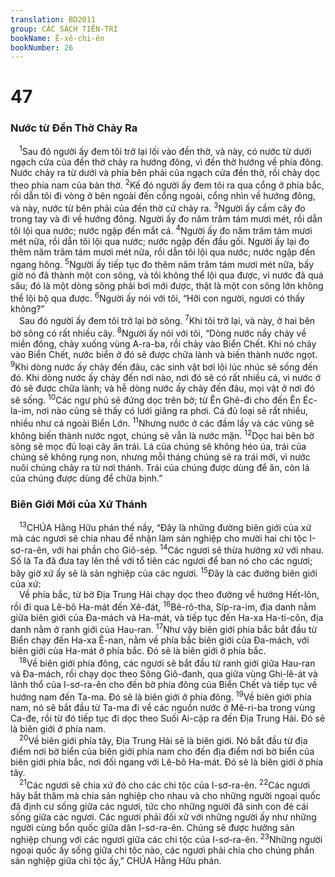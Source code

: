 ```yaml
---
translation: BD2011
group: CÁC SÁCH TIÊN-TRI
bookName: Ê-xê-chi-ên 
bookNumber: 26
---
```


<div class="title"><h1>47</h1><h3>Nước từ Ðền Thờ Chảy Ra</h3></div>
<span class="verse exe_47_1"> <sup>1</sup>Sau đó người ấy đem tôi trở lại lối vào đền thờ, và này, có nước từ dưới ngạch cửa của đền thờ chảy ra hướng đông, vì đền thờ hướng về phía đông. Nước chảy ra từ dưới và phía bên phải của ngạch cửa đền thờ, rồi chảy dọc theo phía nam của bàn thờ. </span>
<span class="verse exe_47_2"><sup>2</sup>Kế đó người ấy đem tôi ra qua cổng ở phía bắc, rồi dẫn tôi đi vòng ở bên ngoài đến cổng ngoài, cổng nhìn về hướng đông, và này, nước từ bên phải của đền thờ cứ chảy ra. </span>
<span class="verse exe_47_3"><sup>3</sup>Người ấy cầm cây đo trong tay và đi về hướng đông. Người ấy đo năm trăm tám mươi mét, rồi dẫn tôi lội qua nước; nước ngập đến mắt cá. </span>
<span class="verse exe_47_4"><sup>4</sup>Người ấy đo năm trăm tám mươi mét nữa, rồi dẫn tôi lội qua nước; nước ngập đến đầu gối. Người ấy lại đo thêm năm trăm tám mươi mét nữa, rồi dẫn tôi lội qua nước; nước ngập đến ngang hông. </span>
<span class="verse exe_47_5"><sup>5</sup>Người ấy tiếp tục đo thêm năm trăm tám mươi mét nữa, bấy giờ nó đã thành một con sông, và tôi không thể lội qua được, vì nước đã quá sâu; đó là một dòng sông phải bơi mới được, thật là một con sông lớn không thể lội bộ qua được. </span>
<span class="verse exe_47_6"><sup>6</sup>Người ấy nói với tôi, “Hỡi con người, ngươi có thấy không?”<br/> Sau đó người ấy đem tôi trở lại bờ sông. </span>
<span class="verse exe_47_7"><sup>7</sup>Khi tôi trở lại, và này, ở hai bên bờ sông có rất nhiều cây. </span>
<span class="verse exe_47_8"><sup>8</sup>Người ấy nói với tôi, “Dòng nước nầy chảy về miền đông, chảy xuống vùng A-ra-ba, rồi chảy vào Biển Chết. Khi nó chảy vào Biển Chết, nước biển ở đó sẽ được chữa lành và biến thành nước ngọt. </span>
<span class="verse exe_47_9"><sup>9</sup>Khi dòng nước ấy chảy đến đâu, các sinh vật bơi lội lúc nhúc sẽ sống đến đó. Khi dòng nước ấy chảy đến nơi nào, nơi đó sẽ có rất nhiều cá, vì nước ở đó sẽ được chữa lành; và hễ dòng nước ấy chảy đến đâu, mọi vật ở nơi đó sẽ sống. </span>
<span class="verse exe_47_10"><sup>10</sup>Các ngư phủ sẽ đứng dọc trên bờ; từ Ên Ghê-đi cho đến Ên Éc-la-im, nơi nào cũng sẽ thấy có lưới giăng ra phơi. Cá đủ loại sẽ rất nhiều, nhiều như cá ngoài Biển Lớn. </span>
<span class="verse exe_47_11"><sup>11</sup>Nhưng nước ở các đầm lầy và các vũng sẽ không biến thành nước ngọt, chúng sẽ vẫn là nước mặn. </span>
<span class="verse exe_47_12"><sup>12</sup>Dọc hai bên bờ sông sẽ mọc đủ loại cây ăn trái. Lá của chúng sẽ không héo úa, trái của chúng sẽ không rụng non, nhưng mỗi tháng chúng sẽ ra trái mới, vì nước nuôi chúng chảy ra từ nơi thánh. Trái của chúng được dùng để ăn, còn lá của chúng được dùng để chữa bịnh.”<br/></span>
<div class="title"><h3>Biên Giới Mới của Xứ Thánh</h3></div>
<span class="verse exe_47_13"> <sup>13</sup>CHÚA Hằng Hữu phán thế nầy, “Ðây là những đường biên giới của xứ mà các ngươi sẽ chia nhau để nhận làm sản nghiệp cho mười hai chi tộc I-sơ-ra-ên, với hai phần cho Giô-sép. </span>
<span class="verse exe_47_14"><sup>14</sup>Các ngươi sẽ thừa hưởng xứ với nhau. Số là Ta đã đưa tay lên thề với tổ tiên các ngươi để ban nó cho các ngươi; bây giờ xứ ấy sẽ là sản nghiệp của các ngươi. </span>
<span class="verse exe_47_15"><sup>15</sup>Ðây là các đường biên giới của xứ:<br/> Về phía bắc, từ bờ Ðịa Trung Hải chạy dọc theo đường về hướng Hết-lôn, rồi đi qua Lê-bô Ha-mát đến Xê-đát, </span>
<span class="verse exe_47_16"><sup>16</sup>Bê-rô-tha, Síp-ra-im, địa danh nằm giữa biên giới của Ða-mách và Ha-mát, và tiếp tục đến Ha-xa Ha-ti-côn, địa danh nằm ở ranh giới của Hau-ran. </span>
<span class="verse exe_47_17"><sup>17</sup>Như vậy biên giới phía bắc bắt đầu từ Biển chạy đến Ha-xa Ê-nan, nằm về phía bắc biên giới của Ða-mách, với biên giới của Ha-mát ở phía bắc. Ðó sẽ là biên giới ở phía bắc.<br/></span>
<span class="verse exe_47_18"> <sup>18</sup>Về biên giới phía đông, các ngươi sẽ bắt đầu từ ranh giới giữa Hau-ran và Ða-mách, rồi chạy dọc theo Sông Giô-đanh, qua giữa vùng Ghi-lê-át và lãnh thổ của I-sơ-ra-ên cho đến bờ phía đông của Biển Chết và tiếp tục về hướng nam đến Ta-ma. Ðó sẽ là biên giới ở phía đông. </span>
<span class="verse exe_47_19"><sup>19</sup>Về biên giới phía nam, nó sẽ bắt đầu từ Ta-ma đi về các nguồn nước ở Mê-ri-ba trong vùng Ca-đe, rồi từ đó tiếp tục đi dọc theo Suối Ai-cập ra đến Ðịa Trung Hải. Ðó sẽ là biên giới ở phía nam.<br/></span>
<span class="verse exe_47_20"> <sup>20</sup>Về biên giới phía tây, Ðịa Trung Hải sẽ là biên giới. Nó bắt đầu từ địa điểm nơi bờ biển của biên giới phía nam cho đến địa điểm nơi bờ biển của biên giới phía bắc, nơi đối ngang với Lê-bô Ha-mát. Ðó sẽ là biên giới ở phía tây.<br/></span>
<span class="verse exe_47_21"> <sup>21</sup>Các ngươi sẽ chia xứ đó cho các chi tộc của I-sơ-ra-ên. </span>
<span class="verse exe_47_22"><sup>22</sup>Các ngươi hãy bắt thăm mà chia sản nghiệp cho nhau và cho những người ngoại quốc đã định cư sống giữa các ngươi, tức cho những người đã sinh con đẻ cái sống giữa các ngươi. Các ngươi phải đối xử với những người ấy như những người cùng bổn quốc giữa dân I-sơ-ra-ên. Chúng sẽ được hưởng sản nghiệp chung với các ngươi giữa các chi tộc của I-sơ-ra-ên. </span>
<span class="verse exe_47_23"><sup>23</sup>Những người ngoại quốc ấy sống giữa chi tộc nào, các ngươi phải chia cho chúng phần sản nghiệp giữa chi tộc ấy,” CHÚA Hằng Hữu phán.<br/></span>
